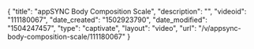 {
    "title": "appSYNC Body Composition Scale",
    "description": "",
    "videoid": "111180067",
    "date_created": "1502923790",
    "date_modified": "1504247457",
    "type": "captivate",
    "layout": "video",
    "url": "\/v\/appsync-body-composition-scale\/111180067"
}
